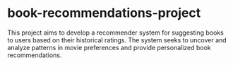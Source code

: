 # book-recommendations-project
This project aims to develop a recommender system for suggesting books to users based on their historical ratings. The system seeks to uncover and analyze patterns in movie preferences and provide personalized book recommendations.
